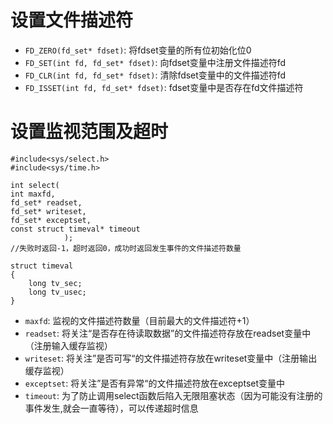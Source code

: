# 设置文件描述符
- `FD_ZERO(fd_set* fdset)`: 将fdset变量的所有位初始化位0
- `FD_SET(int fd, fd_set* fdset)`: 向fdset变量中注册文件描述符fd
- `FD_CLR(int fd, fd_set* fdset)`: 清除fdset变量中的文件描述符fd
- `FD_ISSET(int fd, fd_set* fdset)`: fdset变量中是否存在fd文件描述符

# 设置监视范围及超时
```
#include<sys/select.h>
#include<sys/time.h>

int select(
int maxfd, 
fd_set* readset,
fd_set* writeset,
fd_set* exceptset, 
const struct timeval* timeout
            );
//失败时返回-1，超时返回0，成功时返回发生事件的文件描述符数量

struct timeval
{
    long tv_sec;
    long tv_usec;
}
```
- `maxfd`: 监视的文件描述符数量（目前最大的文件描述符+1）
- `readset`: 将关注“是否存在待读取数据”的文件描述符存放在readset变量中（注册输入缓存监视）
- `writeset`: 将关注”是否可写“的文件描述符存放在writeset变量中（注册输出缓存监视）
- `exceptset`: 将关注”是否有异常“的文件描述符放在exceptset变量中
- `timeout`: 为了防止调用select函数后陷入无限阻塞状态（因为可能没有注册的事件发生,就会一直等待），可以传递超时信息